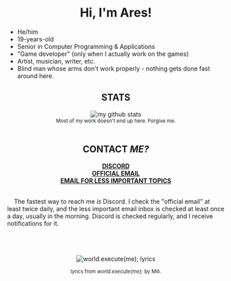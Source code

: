 <h1 align="center">Hi, I'm <b>Ares</b>!</h1>

- He/him
- 19-years-old
- Senior in Computer Programming & Applications
- "Game developer" (only when I actually work on the games)
- Artist, musician, writer, etc.
- Blind man whose arms don't work properly - nothing gets done fast around here.

<h2 align="center">STATS</h2>
<div align="center">
  <img width="" src="https://github-readme-stats.vercel.app/api?username=agregory-vhs&layout=compact&hide_title=1&card_width=300" alt="my github stats" />
  <br/>
  <small>Most of my work doesn't end up here. Forgive me.</small>
  <br/>
  <br/>
</div>

<h2 align="center">CONTACT <i>ME?</i></h2>
<div align="center">
  <a href="discordapp.com/users/691780596648640662"><b>DISCORD</b></a><br/>
  <a href="mailto:agregory3@fsu.edu"><b>OFFICIAL EMAIL</b></a><br/>
  <a href="mailto:ihatechalk@gmail.com"><b>EMAIL FOR LESS IMPORTANT TOPICS</b></a><br/>
</div><br/>

    The fastest way to reach me <i>is</i> Discord. I check the "official email" at least twice daily, and the less important email inbox is checked at least once a day, usually in the morning. Discord is checked regularly, and I receive notifications for it.

<br/>
<br/>
<br/>

<div align="center">
  <img width="" src="https://readme-typing-svg.demolab.com?font=Fira+Code&weight=600&duration=800&pause=400&color=33F745&multiline=true&repeat=false&width=435&height=220&lines=switch+on+the+power+line%2C;remember+to+put+on+protection.;lay+down+your+pieces%2C;and+let's+begin+object+creation.;fill+in+my+data+parameters.;initialization...;set+up+our+new+world%2C;and+let's+begin+the+simulation.&layout=company&hide_title=1&card_width=435" alt="world.execute(me); lyrics" />
</div>
<p align="center"><small>lyrics from <i>world.execute(me);</i> by Mili.</small></p>
